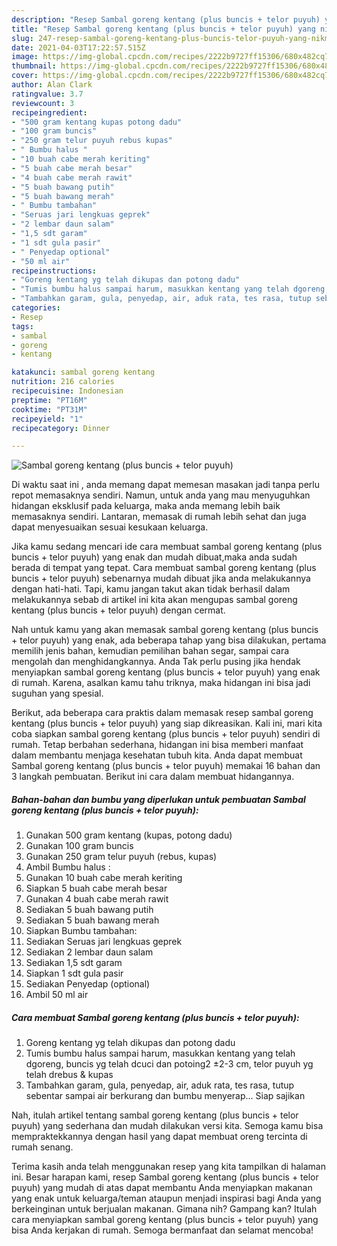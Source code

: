 ```yaml
---
description: "Resep Sambal goreng kentang (plus buncis + telor puyuh) yang nikmat dan Mudah Dibuat"
title: "Resep Sambal goreng kentang (plus buncis + telor puyuh) yang nikmat dan Mudah Dibuat"
slug: 247-resep-sambal-goreng-kentang-plus-buncis-telor-puyuh-yang-nikmat-dan-mudah-dibuat
date: 2021-04-03T17:22:57.515Z
image: https://img-global.cpcdn.com/recipes/2222b9727ff15306/680x482cq70/sambal-goreng-kentang-plus-buncis-telor-puyuh-foto-resep-utama.jpg
thumbnail: https://img-global.cpcdn.com/recipes/2222b9727ff15306/680x482cq70/sambal-goreng-kentang-plus-buncis-telor-puyuh-foto-resep-utama.jpg
cover: https://img-global.cpcdn.com/recipes/2222b9727ff15306/680x482cq70/sambal-goreng-kentang-plus-buncis-telor-puyuh-foto-resep-utama.jpg
author: Alan Clark
ratingvalue: 3.7
reviewcount: 3
recipeingredient:
- "500 gram kentang kupas potong dadu"
- "100 gram buncis"
- "250 gram telur puyuh rebus kupas"
- " Bumbu halus "
- "10 buah cabe merah keriting"
- "5 buah cabe merah besar"
- "4 buah cabe merah rawit"
- "5 buah bawang putih"
- "5 buah bawang merah"
- " Bumbu tambahan"
- "Seruas jari lengkuas geprek"
- "2 lembar daun salam"
- "1,5 sdt garam"
- "1 sdt gula pasir"
- " Penyedap optional"
- "50 ml air"
recipeinstructions:
- "Goreng kentang yg telah dikupas dan potong dadu"
- "Tumis bumbu halus sampai harum, masukkan kentang yang telah dgoreng, buncis yg telah dcuci dan potoing2 ±2-3 cm, telor puyuh yg telah drebus &amp; kupas"
- "Tambahkan garam, gula, penyedap, air, aduk rata, tes rasa, tutup sebentar sampai air berkurang dan bumbu menyerap... Siap sajikan"
categories:
- Resep
tags:
- sambal
- goreng
- kentang

katakunci: sambal goreng kentang 
nutrition: 216 calories
recipecuisine: Indonesian
preptime: "PT16M"
cooktime: "PT31M"
recipeyield: "1"
recipecategory: Dinner

---
```



![Sambal goreng kentang (plus buncis + telor puyuh)](https://img-global.cpcdn.com/recipes/2222b9727ff15306/680x482cq70/sambal-goreng-kentang-plus-buncis-telor-puyuh-foto-resep-utama.jpg)

Di waktu  saat ini , anda memang dapat memesan masakan jadi tanpa perlu repot memasaknya sendiri. Namun, untuk anda yang mau menyuguhkan hidangan eksklusif pada keluarga, maka anda memang lebih baik memasaknya sendiri. Lantaran, memasak di rumah lebih sehat dan juga dapat menyesuaikan sesuai kesukaan keluarga.

Jika kamu sedang mencari ide cara membuat sambal goreng kentang (plus buncis + telor puyuh) yang enak dan mudah dibuat,maka anda sudah berada di tempat yang tepat. Cara membuat sambal goreng kentang (plus buncis + telor puyuh)  sebenarnya mudah dibuat jika anda melakukannya dengan hati-hati. Tapi, kamu jangan takut akan tidak berhasil dalam melakukannya 
sebab di artikel ini kita akan mengupas sambal goreng kentang (plus buncis + telor puyuh) dengan cermat.  



Nah untuk kamu yang akan memasak sambal goreng kentang (plus buncis + telor puyuh) yang enak, ada beberapa tahap yang bisa dilakukan, pertama memilih jenis bahan, kemudian pemilihan bahan segar, sampai cara mengolah dan menghidangkannya. Anda Tak perlu pusing jika hendak menyiapkan sambal goreng kentang (plus buncis + telor puyuh) yang enak di rumah. Karena, asalkan kamu  tahu triknya, maka hidangan ini bisa jadi suguhan yang spesial.

Berikut, ada beberapa cara praktis  dalam memasak resep sambal goreng kentang (plus buncis + telor puyuh) yang siap dikreasikan. Kali ini, mari kita coba siapkan sambal goreng kentang (plus buncis + telor puyuh) sendiri di rumah. Tetap berbahan sederhana, hidangan ini bisa memberi manfaat dalam membantu menjaga kesehatan tubuh kita. Anda dapat membuat Sambal goreng kentang (plus buncis + telor puyuh) memakai 16 bahan dan 3 langkah pembuatan. Berikut ini cara dalam membuat hidangannya.

<!--inarticleads1-->

##### Bahan-bahan dan bumbu yang diperlukan untuk pembuatan Sambal goreng kentang (plus buncis + telor puyuh):

1. Gunakan 500 gram kentang (kupas, potong dadu)
1. Gunakan 100 gram buncis
1. Gunakan 250 gram telur puyuh (rebus, kupas)
1. Ambil  Bumbu halus :
1. Gunakan 10 buah cabe merah keriting
1. Siapkan 5 buah cabe merah besar
1. Gunakan 4 buah cabe merah rawit
1. Sediakan 5 buah bawang putih
1. Sediakan 5 buah bawang merah
1. Siapkan  Bumbu tambahan:
1. Sediakan Seruas jari lengkuas geprek
1. Sediakan 2 lembar daun salam
1. Sediakan 1,5 sdt garam
1. Siapkan 1 sdt gula pasir
1. Sediakan  Penyedap (optional)
1. Ambil 50 ml air




<!--inarticleads2-->

##### Cara membuat Sambal goreng kentang (plus buncis + telor puyuh):

1. Goreng kentang yg telah dikupas dan potong dadu
1. Tumis bumbu halus sampai harum, masukkan kentang yang telah dgoreng, buncis yg telah dcuci dan potoing2 ±2-3 cm, telor puyuh yg telah drebus &amp; kupas
1. Tambahkan garam, gula, penyedap, air, aduk rata, tes rasa, tutup sebentar sampai air berkurang dan bumbu menyerap... Siap sajikan




Nah, itulah artikel tentang  sambal goreng kentang (plus buncis + telor puyuh)  yang sederhana dan mudah dilakukan versi kita. Semoga kamu bisa mempraktekkannya dengan hasil yang dapat membuat oreng tercinta di rumah senang. 

Terima kasih anda telah menggunakan resep yang kita tampilkan di halaman ini. Besar harapan kami, resep  Sambal goreng kentang (plus buncis + telor puyuh) yang mudah di atas dapat membantu Anda menyiapkan makanan yang enak untuk keluarga/teman ataupun menjadi inspirasi bagi Anda yang berkeinginan untuk berjualan makanan. Gimana nih? Gampang kan? Itulah cara menyiapkan sambal goreng kentang (plus buncis + telor puyuh) yang bisa Anda kerjakan di rumah. Semoga bermanfaat dan selamat mencoba!

